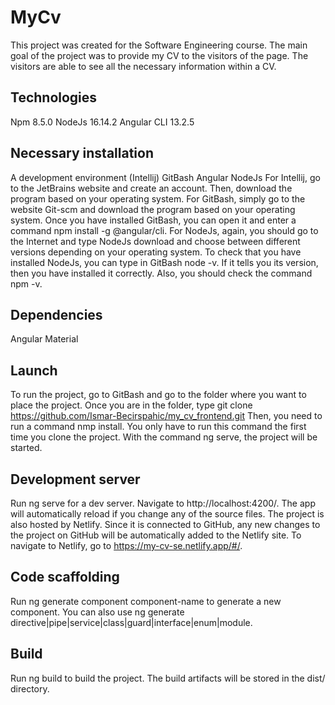 # MyCv

This project was created for the Software Engineering course. The main goal of the project was to provide my CV to the visitors of the page. The visitors are able to see all the necessary information within a CV.

## Technologies
Npm 8.5.0
NodeJs 16.14.2
Angular CLI 13.2.5
## Necessary installation
A development environment (Intellij)
GitBash
Angular
NodeJs
For Intellij, go to the JetBrains website and create an account. Then, download the program based on your operating system. For GitBash, simply go to the website Git-scm and download the program based on your operating system. Once you have installed GitBash, you can open it and enter a command npm install -g @angular/cli. For NodeJs, again, you should go to the Internet and type NodeJs download and choose between different versions depending on your operating system. To check that you have installed NodeJs, you can type in GitBash node -v. If it tells you its version, then you have installed it correctly. Also, you should check the command npm -v.

## Dependencies
Angular Material
## Launch
To run the project, go to GitBash and go to the folder where you want to place the project. Once you are in the folder, type git clone https://github.com/Ismar-Becirspahic/my_cv_frontend.git Then, you need to run a command nmp install. You only have to run this command the first time you clone the project. With the command ng serve, the project will be started.


## Development server
Run ng serve for a dev server. Navigate to http://localhost:4200/. The app will automatically reload if you change any of the source files. The project is also hosted by Netlify. Since it is connected to GitHub, any new changes to the project on GitHub will be automatically added to the Netlify site. To navigate to Netlify, go to https://my-cv-se.netlify.app/#/.

## Code scaffolding
Run ng generate component component-name to generate a new component. You can also use ng generate directive|pipe|service|class|guard|interface|enum|module.

## Build
Run ng build to build the project. The build artifacts will be stored in the dist/ directory.

